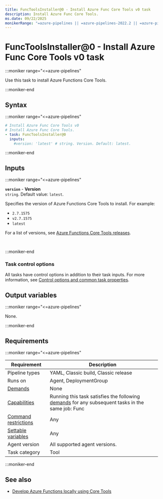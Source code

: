 ```yaml
---
title: FuncToolsInstaller@0 - Install Azure Func Core Tools v0 task
description: Install Azure Func Core Tools.
ms.date: 09/22/2025
monikerRange: "=azure-pipelines || =azure-pipelines-2022.2 || =azure-pipelines-2022.1 || =azure-pipelines-2022 || =azure-pipelines-2020.1 || =azure-pipelines-2020"
---
```


# FuncToolsInstaller@0 - Install Azure Func Core Tools v0 task

<!-- :::description::: -->
:::moniker range="<=azure-pipelines"

<!-- :::editable-content name="description"::: -->
Use this task to install Azure Functions Core Tools.
<!-- :::editable-content-end::: -->

:::moniker-end
<!-- :::description-end::: -->

<!-- :::syntax::: -->
## Syntax

:::moniker range="<=azure-pipelines"

```yaml
# Install Azure Func Core Tools v0
# Install Azure Func Core Tools.
- task: FuncToolsInstaller@0
  inputs:
    #version: 'latest' # string. Version. Default: latest.
```

:::moniker-end
<!-- :::syntax-end::: -->

<!-- :::inputs::: -->
## Inputs

<!-- :::item name="version"::: -->
:::moniker range="<=azure-pipelines"

**`version`** - **Version**<br>
`string`. Default value: `latest`.<br>
<!-- :::editable-content name="helpMarkDown"::: -->
Specifies the version of Azure Functions Core Tools to install. For example:

- `2.7.1575`
- `v2.7.1575`
- `latest`

For a list of versions, see [Azure Functions Core Tools releases](https://github.com/Azure/azure-functions-core-tools/releases).
<!-- :::editable-content-end::: -->
<br>

:::moniker-end
<!-- :::item-end::: -->

### Task control options

All tasks have control options in addition to their task inputs. For more information, see [Control options and common task properties](/azure/devops/pipelines/yaml-schema/steps-task#common-task-properties).
<!-- :::inputs-end::: -->

<!-- :::outputVariables::: -->
## Output variables

:::moniker range="<=azure-pipelines"

None.

:::moniker-end
<!-- :::outputVariables-end::: -->

<!-- :::remarks::: -->
<!-- :::editable-content name="remarks"::: -->
<!-- :::editable-content-end::: -->
<!-- :::remarks-end::: -->

<!-- :::examples::: -->
<!-- :::editable-content name="examples"::: -->
<!-- :::editable-content-end::: -->
<!-- :::examples-end::: -->

<!-- :::properties::: -->
## Requirements

:::moniker range="<=azure-pipelines"

| Requirement | Description |
|-------------|-------------|
| Pipeline types | YAML, Classic build, Classic release |
| Runs on | Agent, DeploymentGroup |
| [Demands](/azure/devops/pipelines/process/demands) | None |
| [Capabilities](/azure/devops/pipelines/agents/agents#capabilities) | Running this task satisfies the following [demands](/azure/devops/pipelines/process/demands) for any subsequent tasks in the same job: Func |
| [Command restrictions](/azure/devops/pipelines/security/templates#agent-logging-command-restrictions) | Any |
| [Settable variables](/azure/devops/pipelines/security/templates#agent-logging-command-restrictions) | Any |
| Agent version | All supported agent versions. |
| Task category | Tool |

:::moniker-end
<!-- :::properties-end::: -->

<!-- :::see-also::: -->
<!-- :::editable-content name="seeAlso"::: -->
## See also

* [Develop Azure Functions locally using Core Tools](/azure/azure-functions/functions-run-local)
<!-- :::editable-content-end::: -->
<!-- :::see-also-end::: -->